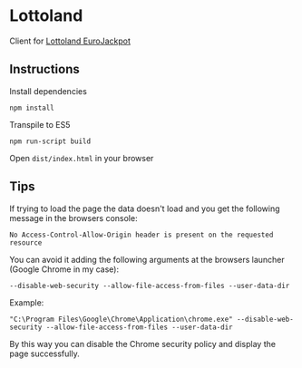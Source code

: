 # Lottoland

Client for [Lottoland EuroJackpot](https://www.lottoland.com/en/eurojackpot/results-winning-numbers)

## Instructions
Install dependencies
```
npm install
```
Transpile to ES5
```
npm run-script build
```
Open `dist/index.html` in your browser

## Tips
If trying to load the page the data doesn't load and you get the following message in the browsers console:
```
No Access-Control-Allow-Origin header is present on the requested resource
```
You can avoid it adding the following arguments at the browsers launcher (Google Chrome in my case):
```
--disable-web-security --allow-file-access-from-files --user-data-dir
```
Example:
```
"C:\Program Files\Google\Chrome\Application\chrome.exe" --disable-web-security --allow-file-access-from-files --user-data-dir
```
By this way you can disable the Chrome security policy and display the page successfully. 
